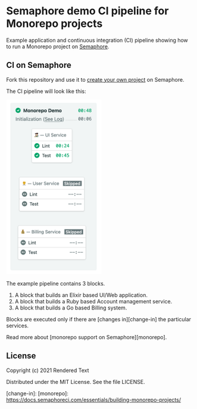 # Semaphore demo CI pipeline for Monorepo projects

Example application and continuous integration (CI) pipeline showing how to
run a Monorepo project on [Semaphore][semaphore].

## CI on Semaphore

Fork this repository and use it to [create your own project][create-project] on
Semaphore.

The CI pipeline will look like this:

<img src="public/ci-pipeline.png" width="256" title="CI pipeline on Semaphore">

The example pipeline contains 3 blocks.

1. A block that builds an Elixir based UI/Web application.
2. A block that builds a Ruby based Account management service.
3. A block that builds a Go based Billing system.

Blocks are executed only if there are [changes in][change-in] the particular
services.

Read more about [monorepo support on Semaphore][monorepo].

## License

Copyright (c) 2021 Rendered Text

Distributed under the MIT License. See the file LICENSE.

[semaphore]: https://semaphoreci.com
[create-project]: https://docs.semaphoreci.com/article/63-your-first-project
[change-in]:
[monorepo]: https://docs.semaphoreci.com/essentials/building-monorepo-projects/
